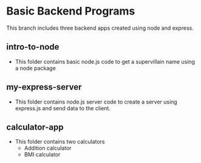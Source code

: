 
# Basic Backend Programs
This branch includes three backend apps created using node and express.

## intro-to-node
- This folder contains basic node.js code to get a supervillain name using a node package

## my-express-server
- This folder contains node.js server code to create a server using express.js and send data to the client.

## calculator-app
- This folder contains two calculators
	- Addition calculator
	- BMI calculator

